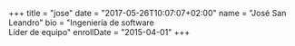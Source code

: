 +++
title = "jose"
date = "2017-05-26T10:07:07+02:00"
name = "José San Leandro"
bio = "Ingeniería de software<br> Líder de equipo"
enrollDate = "2015-04-01"
+++

